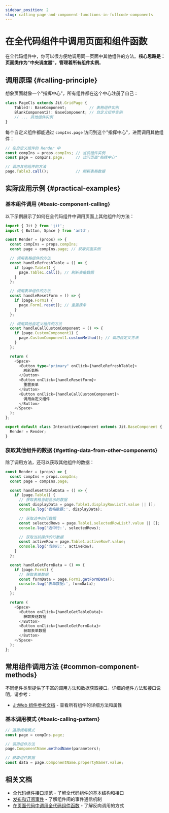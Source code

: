 ```yaml
---
sidebar_position: 2
slug: calling-page-and-component-functions-in-fullcode-components
---
```


# 在全代码组件中调用页面和组件函数

在全代码组件中，你可以很方便地调用同一页面中其他组件的方法。**核心思路是：页面类作为"中央调度器"，管理着所有组件实例**。

## 调用原理 {#calling-principle}

想象页面就像一个"指挥中心"，所有组件都在这个中心注册了自己：

```typescript title="page.ts 中的组件注册"
class PageCls extends Jit.GridPage {
    Table3!: BaseComponent;          // 表格组件实例
    BlankComponent2!: BaseComponent; // 自定义组件实例
    // ... 其他组件实例
}
```

每个自定义组件都能通过 `compIns.page` 访问到这个"指挥中心"，进而调用其他组件：

```typescript
// 在自定义组件的 Render 中
const compIns = props.compIns; // 当前组件实例
const page = compIns.page;     // 访问页面"指挥中心"

// 调用其他组件的方法
page.Table3.call();            // 刷新表格数据
```

## 实际应用示例 {#practical-examples}

### 基本组件调用 {#basic-component-calling}

以下示例展示了如何在全代码组件中调用页面上其他组件的方法：

```typescript title="在全代码组件中调用其他组件"
import { Jit } from 'jit';
import { Button, Space } from 'antd';

const Render = (props) => {
  const compIns = props.compIns;
  const page = compIns.page; // 获取页面实例

  // 调用表格组件的方法
  const handleRefreshTable = () => {
    if (page.Table1) {
      page.Table1.call(); // 刷新表格数据
    }
  };

  // 调用表单组件的方法
  const handleResetForm = () => {
    if (page.Form1) {
      page.Form1.reset(); // 重置表单
    }
  };

  // 调用其他自定义组件的方法
  const handleCallCustomComponent = () => {
    if (page.CustomComponent1) {
      page.CustomComponent1.customMethod(); // 调用自定义方法
    }
  };

  return (
    <Space>
      <Button type="primary" onClick={handleRefreshTable}>
        刷新表格
      </Button>
      <Button onClick={handleResetForm}>
        重置表单
      </Button>
      <Button onClick={handleCallCustomComponent}>
        调用自定义组件
      </Button>
    </Space>
  );
};

export default class InteractiveComponent extends Jit.BaseComponent {
  Render = Render;
}
```

### 获取其他组件的数据 {#getting-data-from-other-components}

除了调用方法，还可以获取其他组件的数据：

```typescript title="获取其他组件的数据"
const Render = (props) => {
  const compIns = props.compIns;
  const page = compIns.page;

  const handleGetTableData = () => {
    if (page.Table1) {
      // 获取表格当前显示的数据
      const displayData = page.Table1.displayRowList?.value || [];
      console.log('表格数据:', displayData);

      // 获取选中的行数据
      const selectedRows = page.Table1.selectedRowList?.value || [];
      console.log('选中行:', selectedRows);

      // 获取当前操作的行数据
      const activeRow = page.Table1.activeRow?.value;
      console.log('当前行:', activeRow);
    }
  };

  const handleGetFormData = () => {
    if (page.Form1) {
      // 获取表单数据
      const formData = page.Form1.getFormData();
      console.log('表单数据:', formData);
    }
  };

  return (
    <Space>
      <Button onClick={handleGetTableData}>
        获取表格数据
      </Button>
      <Button onClick={handleGetFormData}>
        获取表单数据
      </Button>
    </Space>
  );
};
```

## 常用组件调用方法 {#common-component-methods}

不同组件类型提供了丰富的调用方法和数据获取接口。详细的组件方法和接口说明，请参考：

- [JitWeb 组件参考文档](../../reference/framework/JitWeb/components/) - 查看所有组件的详细方法和属性

### 基本调用模式 {#basic-calling-pattern}

```typescript
// 通用调用模式
const page = compIns.page;

// 调用组件方法
page.ComponentName.methodName(parameters);

// 获取组件数据
const data = page.ComponentName.propertyName?.value;
```

## 相关文档

- [全代码组件接口规范](./ui-component-interface-specifications) - 了解全代码组件的基本结构和接口
- [发布和订阅事件](./emitting-events) - 了解组件间的事件通信机制
- [在页面代码中调用全代码组件函数](./calling-fullcode-component-functions-in-page-code) - 了解反向调用的方式
